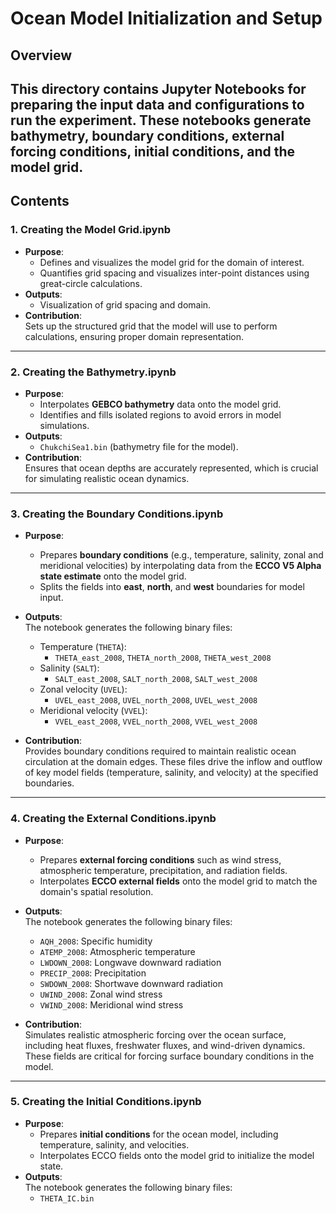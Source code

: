 # **Ocean Model Initialization and Setup**

## **Overview**

This directory contains Jupyter Notebooks for preparing the input data and configurations to run the experiment. These notebooks generate **bathymetry**, **boundary conditions**, **external forcing conditions**, **initial conditions**, and the **model grid**. 
---

## **Contents**

### 1. **Creating the Model Grid.ipynb**
- **Purpose**:  
  - Defines and visualizes the model grid for the domain of interest.  
  - Quantifies grid spacing and visualizes inter-point distances using great-circle calculations.  
- **Outputs**:  
  - Visualization of grid spacing and domain.  
- **Contribution**:  
  Sets up the structured grid that the model will use to perform calculations, ensuring proper domain representation.

---

### 2. **Creating the Bathymetry.ipynb**
- **Purpose**:  
  - Interpolates **GEBCO bathymetry** data onto the model grid.  
  - Identifies and fills isolated regions to avoid errors in model simulations.  
- **Outputs**:  
  - `ChukchiSea1.bin` (bathymetry file for the model).  
- **Contribution**:  
  Ensures that ocean depths are accurately represented, which is crucial for simulating realistic ocean dynamics.

---

### 3. **Creating the Boundary Conditions.ipynb**
- **Purpose**:  
  - Prepares **boundary conditions** (e.g., temperature, salinity, zonal and meridional velocities) by interpolating data from the **ECCO V5 Alpha state estimate** onto the model grid.  
  - Splits the fields into **east**, **north**, and **west** boundaries for model input.  
- **Outputs**:  
  The notebook generates the following binary files:  
  - Temperature (`THETA`):  
    - `THETA_east_2008`, `THETA_north_2008`, `THETA_west_2008`  
  - Salinity (`SALT`):  
    - `SALT_east_2008`, `SALT_north_2008`, `SALT_west_2008`  
  - Zonal velocity (`UVEL`):  
    - `UVEL_east_2008`, `UVEL_north_2008`, `UVEL_west_2008`  
  - Meridional velocity (`VVEL`):  
    - `VVEL_east_2008`, `VVEL_north_2008`, `VVEL_west_2008`  

- **Contribution**:  
  Provides boundary conditions required to maintain realistic ocean circulation at the domain edges. These files drive the inflow and outflow of key model fields (temperature, salinity, and velocity) at the specified boundaries.

---

### 4. **Creating the External Conditions.ipynb**
- **Purpose**:  
  - Prepares **external forcing conditions** such as wind stress, atmospheric temperature, precipitation, and radiation fields.  
  - Interpolates **ECCO external fields** onto the model grid to match the domain's spatial resolution.  
- **Outputs**:  
  The notebook generates the following binary files:  
  - `AQH_2008`: Specific humidity  
  - `ATEMP_2008`: Atmospheric temperature  
  - `LWDOWN_2008`: Longwave downward radiation  
  - `PRECIP_2008`: Precipitation  
  - `SWDOWN_2008`: Shortwave downward radiation  
  - `UWIND_2008`: Zonal wind stress  
  - `VWIND_2008`: Meridional wind stress  

- **Contribution**:  
  Simulates realistic atmospheric forcing over the ocean surface, including heat fluxes, freshwater fluxes, and wind-driven dynamics. These fields are critical for forcing surface boundary conditions in the model.

---

### 5. **Creating the Initial Conditions.ipynb**
- **Purpose**:  
  - Prepares **initial conditions** for the ocean model, including temperature, salinity, and velocities.  
  - Interpolates ECCO fields onto the model grid to initialize the model state.  
- **Outputs**:  
  The notebook generates the following binary files:  
  - `THETA_IC.bin`
